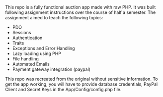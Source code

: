 This repo is a fully functional auction app made with raw PHP. It was built following assignment instructions over the course of half a semester. The assignment aimed to teach the following topics:
- PDO
- Sessions
- Authentication
- Traits
- Exceptions and Error Handling
- Lazy loading using PHP
- File handling
- Automated Emails
- Payment gateway integration (paypal)


This repo was recreated from the original without sensitive information. To get the app working, you will have to provide database credentials, PayPal Client and Secret Keys in the App/Config/config.php file.

